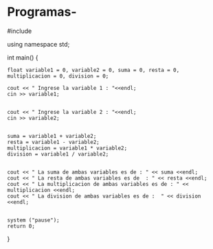 # Programas-

#include <iostream>

using namespace std;

int main()
{
	
	float variable1 = 0, variable2 = 0, suma = 0, resta = 0, multiplicacion = 0, division = 0;
	
	cout << " Ingrese la variable 1 : "<<endl;
	cin >> variable1;

	
	cout << " Ingrese la variable 2 : "<<endl;
	cin >> variable2;

	
	suma = variable1 + variable2;
	resta = variable1 - variable2;
	multiplicacion = variable1 * variable2;
	division = variable1 / variable2;

		
	cout << " La suma de ambas variables es de : " << suma <<endl;	
	cout << " La resta de ambas variables es de  : " << resta <<endl;
	cout << " La multiplicacion de ambas variables es de : " << multiplicacion <<endl;
	cout << " La division de ambas variables es de :  " << division <<endl;
	
	
	system ("pause");
	return 0;
}
